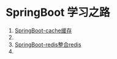 #  SpringBoot 学习之路

<ol>
  <li><a href="https://cgl-dong.github.io/SpringBoot/SpringBoot-cache.html">SpringBoot-cache缓存</a><li>
  <li><a href="https://cgl-dong.github.io/SpringBoot/SpringBoot-redis.html">SpringBoot-redis整合redis</a><li>
  
</ol>
